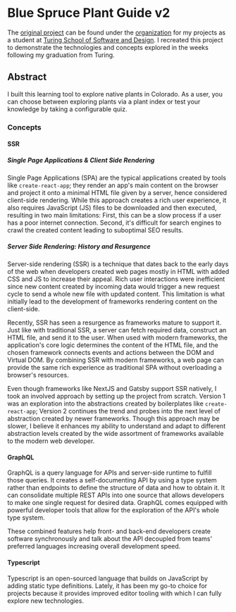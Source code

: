 # Blue Spruce Plant Guide v2

The [original project](https://github.com/edmdc89-turing-student-projects/blue-spruce-plant-guide)
can be found under the [organization](https://github.com/edmdc89-turing-student-projects)
for my projects as a student at [Turing School of Software and Design](https://turing.io/).
I recreated this project to demonstrate the technologies and concepts explored
in the weeks following my graduation from Turing.

## Abstract

I built this learning tool to explore native plants in Colorado. As a user, you
can choose between exploring plants via a plant index or test your knowledge by
taking a configurable quiz.

### Concepts

#### SSR

##### Single Page Applications & Client Side Rendering

Single Page Applications (SPA) are the typical applications created by tools
like `create-react-app`; they render an app's main content on the browser and
project it onto a minimal HTML file given by a server, hence considered
client-side rendering. While this approach creates a rich user experience, it
also requires JavaScript (JS) files to be downloaded and then executed, resulting
in two main limitations: First, this can be a slow process if a user has a poor
internet connection. Second, it's difficult for search engines to crawl the
created content leading to suboptimal SEO results.

##### Server Side Rendering: History and Resurgence

Server-side rendering (SSR) is a technique that dates back to the early days of
the web when developers created web pages mostly in HTML with added CSS and JS
to increase their appeal. Rich user interactions were inefficient since new
content created by incoming data would trigger a new request cycle to send a
whole new file with updated content. This limitation is what initially lead to
the development of frameworks rendering content on the client-side.

Recently, SSR has seen a resurgence as frameworks mature to support it. Just
like with traditional SSR, a server can fetch required data, construct an HTML
file, and send it to the user. When used with modern frameworks, the application's
core logic determines the content of the HTML file, and the chosen framework
connects events and actions between the DOM and Virtual DOM. By combining SSR
with modern frameworks, a web page can provide the same rich experience as
traditional SPA without overloading a browser's resources.

Even though frameworks like NextJS and Gatsby support SSR natively, I took an
involved approach by setting up the project from scratch. Version 1 was an
exploration into the abstractions created by boilerplates like `create-react-app`;
Version 2 continues the trend and probes into the next level of abstraction
created by newer frameworks. Though this approach may be slower, I believe it
enhances my ability to understand and adapt to different abstraction levels
created by the wide assortment of frameworks available to the modern web developer.

#### GraphQL

GraphQL is a query language for APIs and server-side runtime to fulfill those
queries. It creates a self-documenting API by using a type system rather than
endpoints to define the structure of data and how to obtain it. It can consolidate
multiple REST APIs into one source that allows developers to make one single
request for desired data. GraphQL comes equipped with powerful developer tools
that allow for the exploration of the API's whole type system.

These combined features help front- and back-end developers create software
synchronously and talk about the API decoupled from teams' preferred languages
increasing overall development speed.

#### Typescript

Typescript is an open-sourced language that builds on JavaScript by adding static
type definitions. Lately, it has been my go-to choice for projects because it
provides improved editor tooling with which I can fully explore new technologies.
